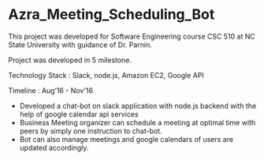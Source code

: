 # Azra_Meeting_Scheduling_Bot

This project was developed for Software Engineering course CSC 510 at NC State University with guidance of Dr. Parnin.

Project was developed in 5 milestone.

Technology Stack : Slack, node.js, Amazon EC2, Google API

Timeline : Aug’16 - Nov'16

- Developed a chat-bot on slack application with node.js backend with the help of google calendar api services
- Business Meeting organizer can schedule a meeting at optimal time with peers by simply one instruction to chat-bot.
- Bot can also manage meetings and google calendars of users are updated accordingly.
